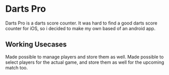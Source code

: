 # Darts Pro

Darts Pro is a darts score counter.
It was hard to find a good darts score counter for iOS, so i decided to make my own based of an android app.

## Working Usecases

Made possible to manage players and store them as well.
Made possible to select players for the actual game, and store them as well for the upcoming match too.